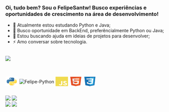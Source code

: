### Oi, tudo bem? Sou o FelipeSantw! Busco experiências e oportunidades de crescimento na área de desenvolvimento!

- 🌱 Atualmente estou estudando Python e Java;
- 👯 Busco oportunidade em BackEnd, preferêncialmente Python ou Java;
- 🤔 Estou buscando ajuda em ideias de projetos para desenvolver;
- ⚡ Amo conversar sobre tecnologia.

##
</div>
<picture>
  <source 
    srcset="https://github-readme-stats.vercel.app/api?username=FelipeSantw&show_icons=true&theme=dark"
    media="(prefers-color-scheme: dark)"
  />
  <source
   srcset="https://github-readme-stats.vercel.app/api?username=FelipeSantw&show_icons=true"
   media="(prefers-color-scheme: light), (prefers-color-scheme: no-preference)"
  />
  <img src="https://github-readme-stats.vercel.app/api?username=FelipeSantw&show_icons=false"/>
</picture>

##
<div style="display: inline_block"><br>
  <img align="center" alt="Felipe-Python" height="30" width="40" src="https://raw.githubusercontent.com/devicons/devicon/master/icons/python/python-original.svg">
  <img align="center" alt="Felipe-Python" height="30" width="40" src="https://cdn.jsdelivr.net/gh/devicons/devicon/icons/java/java-original.svg"">
  <img align="center" alt="Felipe-Js" height="30" width="40" src="https://raw.githubusercontent.com/devicons/devicon/master/icons/javascript/javascript-plain.svg">
  <img align="center" alt="Felipe-HTML" height="30" width="40" src="https://raw.githubusercontent.com/devicons/devicon/master/icons/html5/html5-original.svg">
  <img align="center" alt="Felipe-CSS" height="30" width="40" src="https://raw.githubusercontent.com/devicons/devicon/master/icons/css3/css3-original.svg">
</div>

##
<div>
  <a href = "mailto:felipesantosdd2@gmail.com"><img src="https://img.shields.io/badge/-Gmail-%23333?style=for-the-badge&logo=gmail&logoColor=white" target="_blank"></a>
  <a href="https://www.linkedin.com/in/felipe-bittencourt-dos-santos-6b406421a/" target="_blank"><img src="https://img.shields.io/badge/-LinkedIn-%230077B5?style=for-the-badge&logo=linkedin&logoColor=white" target="_blank"></a> 
</div>
<div>
  <a href="https://github.com/FelipeSantw/FelipeSantw/files/10905291/Curriculo.-.Felipe.B.Santos.pdf" target="_blank"><img src="https://img.shields.io/badge/Meu-Curr%C3%ADculo-success"></a>
  <a href="https://programathor.com.br/users/126093" target="_blank"><img src="https://img.shields.io/badge/Perfil-Programator-yellow"></a>
</div>
